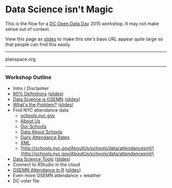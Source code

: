 # Data Science isn't Magic

This is the flow for a [DC Open Data Day](http://dc.opendataday.org/) 2015 workshop. It may not make sense out of context.

View this page as [slides](big.html) to make this site's base URL appear quite large so that people can find this easily.


-----

planspace.org

-----


### Workshop Outline

 * Intro / Disclaimer
 * [80% Definitions](/20150220-80_percent_definitions/) ([slides](/20150220-80_percent_definitions/big.html))
 * [Data Science is OSEMN](/20150220-osemn/) ([slides](/20150220-osemn/big.html))
 * [What's the Problem?](/20150220-problem/) ([slides](/20150220-problem/big.html))
 * Find NYC attendance data
     * [schools.nyc.gov](http://schools.nyc.gov/)
     * [About Us](http://schools.nyc.gov/AboutUs/)
     * [Our Schools](http://schools.nyc.gov/AboutUs/schools/)
     * [Data About Schools](http://schools.nyc.gov/AboutUs/schools/data/)
     * [Daily Attendance Rates](http://schools.nyc.gov/AboutUs/schools/data/Attendance.htm)
     * [XML](http://schools.nyc.gov/aboutus/data/attendancexml/)
     * [http://schools.nyc.gov/AboutUs/schools/data/attendancexml/](http://schools.nyc.gov/AboutUs/schools/data/attendancexml/)
 * [Data Science Tools](/20150220-data_science_tools/) ([slides](/20150220-data_science_tools/big.html))
 * Connect to RStudio in the cloud
 * [OSEMN Attendance in R](/20150220-osemn_attendance_in_R/) ([slides](/20150220-osemn_attendance_in_R/big.html))
 * Even more OSEMN attendance + weather
 * DC voter file

